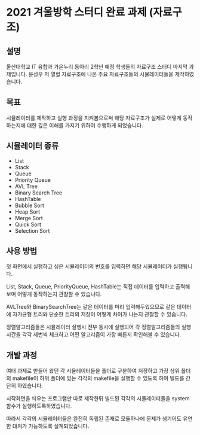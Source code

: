 # 2021 겨울방학 스터디 완료 과제 (자료구조)

## 설명
울산대학교 IT 융합과 가온누리 동아리 2학년 예정 학생들의 자료구조 스터디 마지막 과제입니다.
윤성우 저 열혈 자료구조에 나온 주요 자료구조들의 시뮬레이터들을 제작하였습니다.

## 목표
시뮬레이터를 제작하고 실행 과정을 지켜봄으로써 해당 자료구조가 실제로 어떻게 동작하는지에 대한 깊은 이해를 가지기 위하여 수행하게 되었습니다.

## 시뮬레이터 종류
- List
- Stack
- Queue
- Priority Queue
- AVL Tree
- Binary Search Tree
- HashTable
- Bubble Sort
- Heap Sort
- Merge Sort
- Quick Sort
- Selection Sort

## 사용 방법
첫 화면에서 실행하고 싶은 시뮬레이터의 번호를 입력하면 해당 시뮬레이터가 실행됩니다.

List, Stack, Queue, PriorityQueue, HashTable는 직접 데이터를 입력하고 출력해보며 어떻게 동작하는지 관찰할 수 있습니다.

AVLTree와 BinarySearchTree는 같은 데이터를 미리 입력해두었으므로 같은 데이터에 자가균형 트리와 단순한 트리의 저장이 어떻게 차이가 나는지 관찰할 수 있습니다.

정렬알고리즘들은 시뮬레이터 실행시 전부 동시에 실행되어 각 정렬알고리즘들의 실행시간을 각각 세번씩 체크하고 어떤 알고리즘이 가장 빠른지 확인해볼 수 있습니다.

## 개발 과정
여태 과제로 만들어 왔던 각 시뮬레이터들을 폴더로 구분하여 저장하고 가장 상위 폴더의 makefile이 하위 폴더에 있는 각각의 makefile을 실행할 수 있도록 하여 빌드를 간단히 하였습니다.

시작화면을 띄우는 프로그램만 따로 제작한뒤 빌드된 각각의 시뮬레이터들을 system 함수가 실행하도록하였습니다.

따라서 각각의 시뮬레이터들은 완전히 독립된 존재로 모듈하나에 문제가 생기어도 유연한 대처가 가능하도록 설계되었습니다.